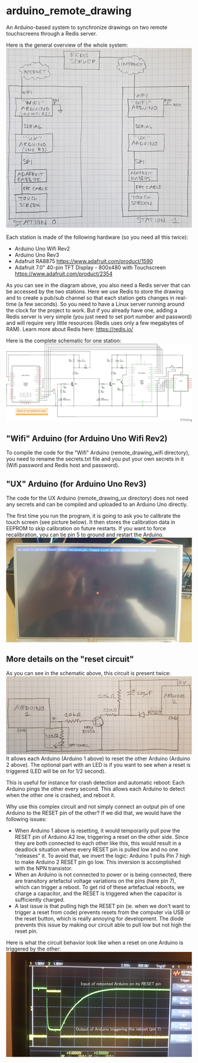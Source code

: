 # arduino_remote_drawing
An Arduino-based system to synchronize drawings on two remote touchscreens through a Redis server.

Here is the general overview of the whole system:
![General overview](/schematics/overview.jpg?raw=true)

Each station is made of the following hardware (so you need all this twice):
* Arduino Uno Wifi Rev2
* Arduino Uno Rev3
* Adafruit RA8875 https://www.adafruit.com/product/1590
* Adafruit 7.0" 40-pin TFT Display - 800x480 with Touchscreen https://www.adafruit.com/product/2354

As you can see in the diagram above, you also need a Redis server that can be accessed by the two stations. Here we use Redis to store the drawing and to create a pub/sub channel so that each station gets changes in real-time (a few seconds). So you need to have a Linux server running around the clock for the project to work. But if you already have one, adding a Redis server is very simple (you just need to set port number and password) and will require very little resources (Redis uses only a few megabytes of RAM). Learn more about Redis here: https://redis.io/

Here is the complete schematic for one station:
![Complete schematic](/schematics/complete_schematic.png?raw=true)

## "Wifi" Arduino (for Arduino Uno Wifi Rev2)
To compile the code for the "Wifi" Arduino (remote_drawing_wifi directory), you need to rename the secrets.txt file and you put your own secrets in it (Wifi password and Redis host and password).

## "UX" Arduino (for Arduino Uno Rev3)
The code for the UX Arduino (remote_drawing_ux directory) does not need any secrets and can be compiled and uploaded to an Arduino Uno directly.

The first time you run the program, it is going to ask you to calibrate the touch screen (see picture below). It then stores the calibration data in EEPROM to skip calibration on future restarts. If you want to force recalibration, you can tie pin 5 to ground and restart the Arduino.
![Calibration](/images/calibration.jpg?raw=true)

## More details on the "reset circuit"
As you can see in the schematic above, this circuit is present twice:
![Reset circuit](/schematics/reset_circuit.jpg?raw=true)
It allows each Arduino (Arduino 1 above) to reset the other Arduino (Arduino 2 above). The optional part with an LED is if you want to see when a reset is triggered (LED will be on for 1/2 second).

This is useful for instance for crash detection and automatic reboot: Each Arduino pings the other every second. This allows each Arduino to detect when the other one is crashed, and reboot it.

Why use this complex circuit and not simply connect an output pin of one Arduino to the RESET pin of the other? If we did that, we would have the following issues:
* When Arduino 1 above is resetting, it would temporarily pull pow the RESET pin of Arduino A2 low, triggering a reset on the other side. Since they are both connected to each other like this, this would result in a deadlock situation where every RESET pin is pulled low and no one "releases" it. To avoid that, we invert the logic: Arduino 1 pulls Pin 7 high to make Arduino 2 RESET pin go low. This inversion is accomplished with the NPN transistor.
* When an Arduino is not connected to power or is being connected, there are transitory artefactul voltage variations on the pins (here pin 7), which can trigger a reboot. To get rid of these artefactual reboots, we charge a capacitor, and the RESET is triggered when the capacitor is sufficiently charged.
* A last issue is that pulling high the RESET pin (ie. when we don't want to trigger a reset from code) prevents resets from the computer via USB or the reset button, which is really annoying for development. The diode prevents this issue by making our circuit able to pull low but not high the reset pin.

Here is what the circuit behavior look like when a reset on one Arduino is triggered by the other:
![Pin 7 and RESET pin measures on an oscilloscope](/benchmarks/reboot%20system/20210622_190719.jpg?raw=true)
